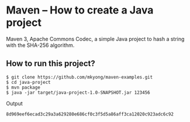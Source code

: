 # Maven – How to create a Java project
Maven 3, Apache Commons Codec, a simple Java project to hash a string with the SHA-256 algorithm.


## How to run this project?
```
$ git clone https://github.com/mkyong/maven-examples.git
$ cd java-project
$ mvn package 
$ java -jar target/java-project-1.0-SNAPSHOT.jar 123456
```
Output
```
8d969eef6ecad3c29a3a629280e686cf0c3f5d5a86aff3ca12020c923adc6c92
```
